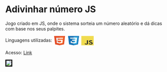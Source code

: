 # Adivinhar número JS

Jogo criado em JS, onde o sistema sorteia um número aleatório e dá dicas com base nos seus palpites.

Linguagens utilizadas: 
<img align="center" alt="HTML" height="30" width="40" src="https://raw.githubusercontent.com/devicons/devicon/master/icons/html5/html5-original.svg">
<img align="center" alt="CSS" height="30" width="40" src="https://raw.githubusercontent.com/devicons/devicon/master/icons/css3/css3-original.svg">
<img align="center" alt="Js" height="30" width="40" src="https://raw.githubusercontent.com/devicons/devicon/master/icons/javascript/javascript-original.svg"> <br/>

Acesso: <a href="https://matheeusgomes.github.io/adivinhar-numero-js">Link</a>

<img src="https://user-images.githubusercontent.com/10269675/196200129-9db184a2-12e6-4c28-b878-101c247fc6e7.png" style="border: 3px solid #000">
